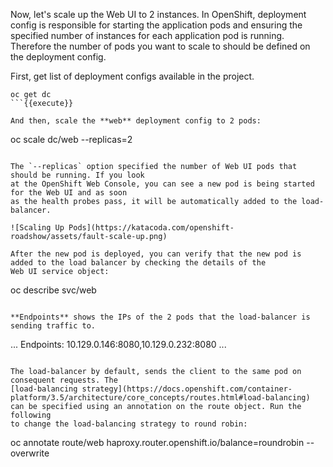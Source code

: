 Now, let's scale up the Web UI to 2 instances. In OpenShift, 
deployment config is responsible for starting the 
application pods and ensuring the specified number of instances for each application pod 
is running. Therefore the number of pods you want to scale to should be defined on the 
deployment config.

First, get list of deployment configs available in the project.

```
oc get dc
```{{execute}}

And then, scale the **web** deployment config to 2 pods:

```
oc scale dc/web --replicas=2
```{{execute}}

The `--replicas` option specified the number of Web UI pods that should be running. If you look 
at the OpenShift Web Console, you can see a new pod is being started for the Web UI and as soon 
as the health probes pass, it will be automatically added to the load-balancer.

![Scaling Up Pods](https://katacoda.com/openshift-roadshow/assets/fault-scale-up.png)

After the new pod is deployed, you can verify that the new pod is added to the load balancer by checking the details of the 
Web UI service object:

```
oc describe svc/web
```{{execute}}

**Endpoints** shows the IPs of the 2 pods that the load-balancer is sending traffic to.

```
...
Endpoints:              10.129.0.146:8080,10.129.0.232:8080
...
```

The load-balancer by default, sends the client to the same pod on consequent requests. The 
[load-balancing strategy](https://docs.openshift.com/container-platform/3.5/architecture/core_concepts/routes.html#load-balancing) 
can be specified using an annotation on the route object. Run the following 
to change the load-balancing strategy to round robin: 

```
oc annotate route/web haproxy.router.openshift.io/balance=roundrobin --overwrite
```{{execute}}
